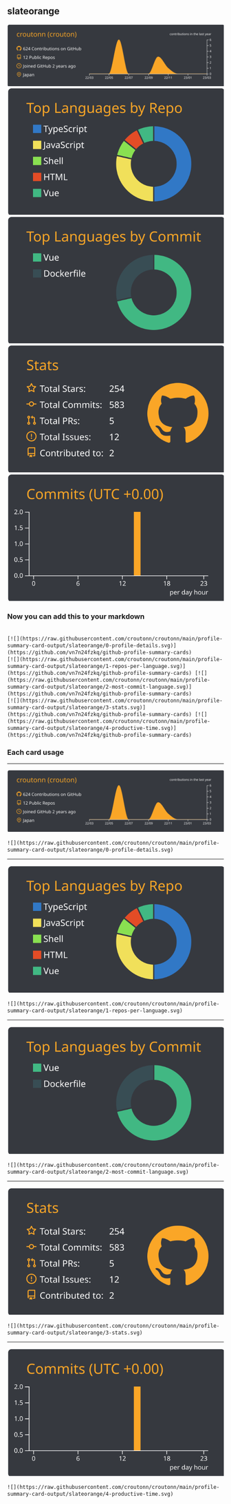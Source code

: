 ## slateorange

[![](./0-profile-details.svg)](https://github.com/vn7n24fzkq/github-profile-summary-cards)
[![](./1-repos-per-language.svg)](https://github.com/vn7n24fzkq/github-profile-summary-cards) [![](./2-most-commit-language.svg)](https://github.com/vn7n24fzkq/github-profile-summary-cards)
[![](./3-stats.svg)](https://github.com/vn7n24fzkq/github-profile-summary-cards) [![](./4-productive-time.svg)](https://github.com/vn7n24fzkq/github-profile-summary-cards)
### Now you can add this to your markdown
```

[![](https://raw.githubusercontent.com/croutonn/croutonn/main/profile-summary-card-output/slateorange/0-profile-details.svg)](https://github.com/vn7n24fzkq/github-profile-summary-cards)
[![](https://raw.githubusercontent.com/croutonn/croutonn/main/profile-summary-card-output/slateorange/1-repos-per-language.svg)](https://github.com/vn7n24fzkq/github-profile-summary-cards) [![](https://raw.githubusercontent.com/croutonn/croutonn/main/profile-summary-card-output/slateorange/2-most-commit-language.svg)](https://github.com/vn7n24fzkq/github-profile-summary-cards)
[![](https://raw.githubusercontent.com/croutonn/croutonn/main/profile-summary-card-output/slateorange/3-stats.svg)](https://github.com/vn7n24fzkq/github-profile-summary-cards) [![](https://raw.githubusercontent.com/croutonn/croutonn/main/profile-summary-card-output/slateorange/4-productive-time.svg)](https://github.com/vn7n24fzkq/github-profile-summary-cards)

```

### Each card usage
---

![](./0-profile-details.svg)

```
![](https://raw.githubusercontent.com/croutonn/croutonn/main/profile-summary-card-output/slateorange/0-profile-details.svg)
```

    

---

![](./1-repos-per-language.svg)

```
![](https://raw.githubusercontent.com/croutonn/croutonn/main/profile-summary-card-output/slateorange/1-repos-per-language.svg)
```

    

---

![](./2-most-commit-language.svg)

```
![](https://raw.githubusercontent.com/croutonn/croutonn/main/profile-summary-card-output/slateorange/2-most-commit-language.svg)
```

    

---

![](./3-stats.svg)

```
![](https://raw.githubusercontent.com/croutonn/croutonn/main/profile-summary-card-output/slateorange/3-stats.svg)
```

    

---

![](./4-productive-time.svg)

```
![](https://raw.githubusercontent.com/croutonn/croutonn/main/profile-summary-card-output/slateorange/4-productive-time.svg)
```

    
